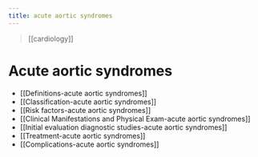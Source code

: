 ```yaml
---
title: acute aortic syndromes
---
```


> [[cardiology]]

# Acute aortic syndromes

- [[Definitions-acute aortic syndromes]]
- [[Classification-acute aortic syndromes]]
- [[Risk factors-acute aortic syndromes]]
- [[Clinical Manifestations and Physical Exam-acute aortic syndromes]]
- [[Initial evaluation  diagnostic studies-acute aortic syndromes]]
- [[Treatment-acute aortic syndromes]]
- [[Complications-acute aortic syndromes]]
